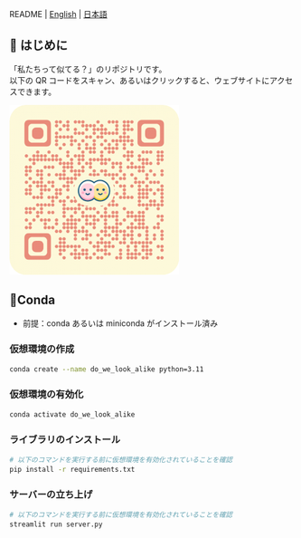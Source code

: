 README | [English](/README/README_EN.md) | [日本語](/README/README_JP.md)

## 🚀 はじめに

「私たちって似てる？」のリポジトリです。  
以下の QR コードをスキャン、あるいはクリックすると、ウェブサイトにアクセスできます。

[![QR-Code of WebSite](/data/QRCode.png)](https://do-we-look-alike.streamlit.app/)

## 🐍Conda

- 前提：conda あるいは miniconda がインストール済み

### 仮想環境の作成

```bash
conda create --name do_we_look_alike python=3.11
```

### 仮想環境の有効化

```bash
conda activate do_we_look_alike
```

### ライブラリのインストール

```bash
# 以下のコマンドを実行する前に仮想環境を有効化されていることを確認
pip install -r requirements.txt
```

### サーバーの立ち上げ

```bash
# 以下のコマンドを実行する前に仮想環境を有効化されていることを確認
streamlit run server.py
```
